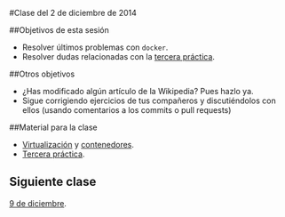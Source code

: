 #Clase del 2 de diciembre de 2014

##Objetivos de esta sesión

* Resolver últimos problemas con `docker`.
* Resolver dudas relacionadas  con la [tercera práctica](http://jj.github.io/IV/documentos/practicas/3.Contenedores).

##Otros objetivos

* ¿Has modificado algún artículo de la Wikipedia? Pues hazlo ya.
* Sigue corrigiendo ejercicios de tus compañeros y discutiéndolos con ellos (usando comentarios a los commits o pull requests)

##Material para la clase

* [Virtualización](http://jj.github.io/IV/documentos/temas/Tecnicas_de_virtualizacion) y [contenedores](http://jj.github.io/IV/documentos/temas/Contenedores).
* [Tercera práctica](http://jj.github.io/IV/documentos/practicas/3.Contenedores).


## Siguiente clase

[9 de diciembre](22.md).


